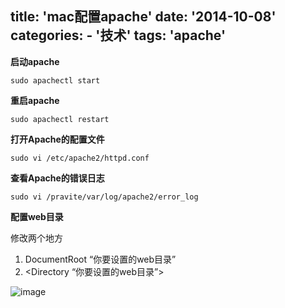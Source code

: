 title: 'mac配置apache'
date: '2014-10-08'
categories:
	- '技术'
tags: 'apache'
---

**启动apache**

```shell
sudo apachectl start
```

**重启apache**

```shell
sudo apachectl restart
```
<!-- more -->

**打开Apache的配置文件**

```shell
sudo vi /etc/apache2/httpd.conf
```

**查看Apache的错误日志**

```shell
sudo vi /pravite/var/log/apache2/error_log
```

**配置web目录**

修改两个地方
1. DocumentRoot “你要设置的web目录”
2. &lt;Directory “你要设置的web目录”&gt;

![image](/assets/postimg/apache.jpg)